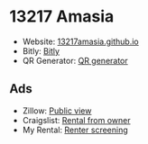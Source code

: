 # 13217 Amasia

* Website: [13217amasia.github.io](http://13217amasia.github.io/)
* Bitly: [Bitly](http://bit.ly/2p2crj1)
* QR Generator: [QR generator](http://www.qr-code-generator.com)

## Ads
 
* Zillow: [Public view](http://www.zillow.com/homedetails/13217-Amasia-Dr-Austin-TX-78729/29588543_zpid/?view=public)
* Craigslist: [Rental from owner](http://austin.craigslist.org/reo/5813548662.html)
* My Rental: [Renter screening](https://apps.myrental.com/screening/#/)
